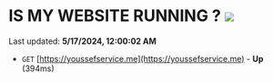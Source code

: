 # IS MY WEBSITE RUNNING ? [![](https://img.shields.io/static/v1?label=Sponsor&message=%E2%9D%A4&logo=GitHub&color=%23fe8e86)](https://github.com/sponsors/<username>)

Last updated: **5/17/2024, 12:00:02 AM**

- `GET` [https://youssefservice.me](https://youssefservice.me) - **Up** (394ms)
